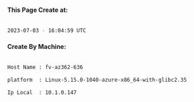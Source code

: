 
   
#### This Page Create at:

```bash

2023-07-03 - 16:04:59 UTC

```

#### Create By Machine:

```bash

Host Name : fv-az362-636

platform  : Linux-5.15.0-1040-azure-x86_64-with-glibc2.35

Ip Local  : 10.1.0.147

```

